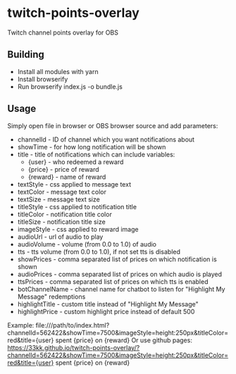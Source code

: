 # twitch-points-overlay
Twitch channel points overlay for OBS

## Building 
- Install all modules with yarn
- Install browserify
- Run browserify index.js -o bundle.js

## Usage
Simply open file in browser or OBS browser source and add parameters:
- channelId - ID of channel which you want notifications about
- showTime - for how long notification will be shown
- title - title of notifications which can include variables:
  - {user} - who redeemed a reward
  - {price} - price of reward
  - {reward} - name of reward
- textStyle - css applied to message text
- textColor - message text color
- textSize - message text size
- titleStyle - css applied to notification title
- titleColor - notification title color
- titleSize - notification title size
- imageStyle - css applied to reward image
- audioUrl - url of audio to play
- audioVolume - volume (from 0.0 to 1.0) of audio
- tts - tts volume (from 0.0 to 1.0), if not set tts is disabled
- showPrices - comma separated list of prices on which notification is shown
- audioPrices - comma separated list of prices on which audio is played
- ttsPrices - comma separated list of prices on which tts is enabled
- botChannelName - channel name for chatbot to listen for "Highlight My Message" redemptions
- highlightTitle - custom title instead of "Highlight My Message" 
- highlightPrice - custom highlight price instead of default 500

Example: file:///path/to/index.html?channelId=562422&showTime=7500&imageStyle=height:250px&titleColor=red&title={user} spent {price} on {reward}
Or use github pages: https://33kk.github.io/twitch-points-overlay/?channelId=562422&showTime=7500&imageStyle=height:250px&titleColor=red&title={user} spent {price} on {reward}
